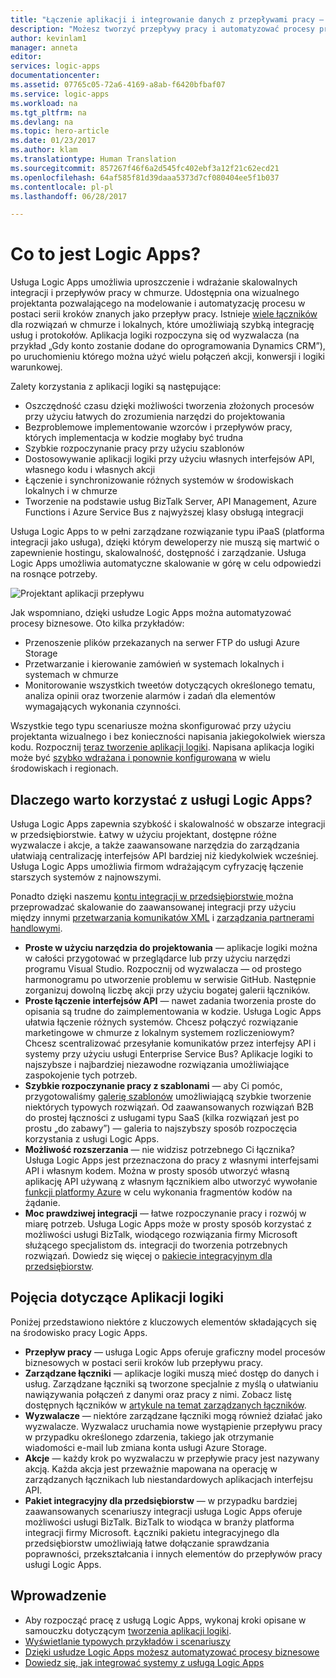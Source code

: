 ```yaml
---
title: "Łączenie aplikacji i integrowanie danych z przepływami pracy — Azure Logic Apps | Microsoft Docs"
description: "Możesz tworzyć przepływy pracy i automatyzować procesy przez łączenie aplikacji i integrowanie danych z usługą Azure Logic Apps."
author: kevinlam1
manager: anneta
editor: 
services: logic-apps
documentationcenter: 
ms.assetid: 07765c05-72a6-4169-a8ab-f6420bfbaf07
ms.service: logic-apps
ms.workload: na
ms.tgt_pltfrm: na
ms.devlang: na
ms.topic: hero-article
ms.date: 01/23/2017
ms.author: klam
ms.translationtype: Human Translation
ms.sourcegitcommit: 857267f46f6a2d545fc402ebf3a12f21c62ecd21
ms.openlocfilehash: 64af585f81d39daaa5373d7cf080404ee5f1b037
ms.contentlocale: pl-pl
ms.lasthandoff: 06/28/2017

---
```

# <a name="what-are-logic-apps"></a>Co to jest Logic Apps?
Usługa Logic Apps umożliwia uproszczenie i wdrażanie skalowalnych integracji i przepływów pracy w chmurze. Udostępnia ona wizualnego projektanta pozwalającego na modelowanie i automatyzację procesu w postaci serii kroków znanych jako przepływ pracy.  Istnieje [wiele łączników](../connectors/apis-list.md) dla rozwiązań w chmurze i lokalnych, które umożliwiają szybką integrację usług i protokołów.  Aplikacja logiki rozpoczyna się od wyzwalacza (na przykład „Gdy konto zostanie dodane do oprogramowania Dynamics CRM”), po uruchomieniu którego można użyć wielu połączeń akcji, konwersji i logiki warunkowej.

Zalety korzystania z aplikacji logiki są następujące:  

* Oszczędność czasu dzięki możliwości tworzenia złożonych procesów przy użyciu łatwych do zrozumienia narzędzi do projektowania
* Bezproblemowe implementowanie wzorców i przepływów pracy, których implementacja w kodzie mogłaby być trudna
* Szybkie rozpoczynanie pracy przy użyciu szablonów
* Dostosowywanie aplikacji logiki przy użyciu własnych interfejsów API, własnego kodu i własnych akcji
* Łączenie i synchronizowanie różnych systemów w środowiskach lokalnych i w chmurze
* Tworzenie na podstawie usług BizTalk Server, API Management, Azure Functions i Azure Service Bus z najwyższej klasy obsługą integracji

Usługa Logic Apps to w pełni zarządzane rozwiązanie typu iPaaS (platforma integracji jako usługa), dzięki którym deweloperzy nie muszą się martwić o zapewnienie hostingu, skalowalność, dostępność i zarządzanie.  Usługa Logic Apps umożliwia automatyczne skalowanie w górę w celu odpowiedzi na rosnące potrzeby.

![Projektant aplikacji przepływu](media/logic-apps-what-are-logic-apps/LogicAppCapture2.png)

Jak wspomniano, dzięki usłudze Logic Apps można automatyzować procesy biznesowe. Oto kilka przykładów:  

* Przenoszenie plików przekazanych na serwer FTP do usługi Azure Storage
* Przetwarzanie i kierowanie zamówień w systemach lokalnych i systemach w chmurze
* Monitorowanie wszystkich tweetów dotyczących określonego tematu, analiza opinii oraz tworzenie alarmów i zadań dla elementów wymagających wykonania czynności.

Wszystkie tego typu scenariusze można skonfigurować przy użyciu projektanta wizualnego i bez konieczności napisania jakiegokolwiek wiersza kodu. Rozpocznij [teraz tworzenie aplikacji logiki][create].  Napisana aplikacja logiki może być [szybko wdrażana i ponownie konfigurowana](../logic-apps/logic-apps-create-deploy-template.md) w wielu środowiskach i regionach.

## <a name="why-logic-apps"></a>Dlaczego warto korzystać z usługi Logic Apps?
Usługa Logic Apps zapewnia szybkość i skalowalność w obszarze integracji w przedsiębiorstwie.  Łatwy w użyciu projektant, dostępne różne wyzwalacze i akcje, a także zaawansowane narzędzia do zarządzania ułatwiają centralizację interfejsów API bardziej niż kiedykolwiek wcześniej.  Usługa Logic Apps umożliwia firmom wdrażającym cyfryzację łączenie starszych systemów z najnowszymi.

Ponadto dzięki naszemu [kontu integracji w przedsiębiorstwie ][biztalk] można przeprowadzać skalowanie do zaawansowanej integracji przy użyciu między innymi [przetwarzania komunikatów XML][xml] i [zarządzania partnerami handlowymi][tpm].

* **Proste w użyciu narzędzia do projektowania** — aplikacje logiki można w całości przygotować w przeglądarce lub przy użyciu narzędzi programu Visual Studio. Rozpocznij od wyzwalacza — od prostego harmonogramu po utworzenie problemu w serwisie GitHub. Następnie zorganizuj dowolną liczbę akcji przy użyciu bogatej galerii łączników.
* **Proste łączenie interfejsów API** — nawet zadania tworzenia proste do opisania są trudne do zaimplementowania w kodzie. Usługa Logic Apps ułatwia łączenie różnych systemów. Chcesz połączyć rozwiązanie marketingowe w chmurze z lokalnym systemem rozliczeniowym? Chcesz scentralizować przesyłanie komunikatów przez interfejsy API i systemy przy użyciu usługi Enterprise Service Bus? Aplikacje logiki to najszybsze i najbardziej niezawodne rozwiązania umożliwiające zaspokojenie tych potrzeb.
* **Szybkie rozpoczynanie pracy z szablonami** — aby Ci pomóc, przygotowaliśmy [galerię szablonów][templates] umożliwiającą szybkie tworzenie niektórych typowych rozwiązań. Od zaawansowanych rozwiązań B2B do prostej łączności z usługami typu SaaS (kilka rozwiązań jest po prostu „do zabawy”) — galeria to najszybszy sposób rozpoczęcia korzystania z usługi Logic Apps.
* **Możliwość rozszerzania** — nie widzisz potrzebnego Ci łącznika? Usługa Logic Apps jest przeznaczona do pracy z własnymi interfejsami API i własnym kodem. Można w prosty sposób utworzyć własną aplikację API używaną z własnym łącznikiem albo utworzyć wywołanie [funkcji platformy Azure](https://functions.azure.com) w celu wykonania fragmentów kodów na żądanie. 
* **Moc prawdziwej integracji** — łatwe rozpoczynanie pracy i rozwój w miarę potrzeb. Usługa Logic Apps może w prosty sposób korzystać z możliwości usługi BizTalk, wiodącego rozwiązania firmy Microsoft służącego specjalistom ds. integracji do tworzenia potrzebnych rozwiązań. Dowiedz się więcej o [pakiecie integracyjnym dla przedsiębiorstw](../logic-apps/logic-apps-enterprise-integration-overview.md).

## <a name="logic-app-concepts"></a>Pojęcia dotyczące Aplikacji logiki
Poniżej przedstawiono niektóre z kluczowych elementów składających się na środowisko pracy Logic Apps. 

* **Przepływ pracy** — usługa Logic Apps oferuje graficzny model procesów biznesowych w postaci serii kroków lub przepływu pracy.
* **Zarządzane łączniki** — aplikacje logiki muszą mieć dostęp do danych i usług. Zarządzane łączniki są tworzone specjalnie z myślą o ułatwianiu nawiązywania połączeń z danymi oraz pracy z nimi. Zobacz listę dostępnych łączników w [artykule na temat zarządzanych łączników][managedapis].
* **Wyzwalacze** — niektóre zarządzane łączniki mogą również działać jako wyzwalacze. Wyzwalacz uruchamia nowe wystąpienie przepływu pracy w przypadku określonego zdarzenia, takiego jak otrzymanie wiadomości e-mail lub zmiana konta usługi Azure Storage.
* **Akcje** — każdy krok po wyzwalaczu w przepływie pracy jest nazywany akcją. Każda akcja jest przeważnie mapowana na operację w zarządzanych łącznikach lub niestandardowych aplikacjach interfejsu API.
* **Pakiet integracyjny dla przedsiębiorstw** — w przypadku bardziej zaawansowanych scenariuszy integracji usługa Logic Apps oferuje możliwości usługi BizTalk. BizTalk to wiodąca w branży platforma integracji firmy Microsoft. Łączniki pakietu integracyjnego dla przedsiębiorstw umożliwiają łatwe dołączanie sprawdzania poprawności, przekształcania i innych elementów do przepływów pracy usługi Logic Apps.

## <a name="getting-started"></a>Wprowadzenie
* Aby rozpocząć pracę z usługą Logic Apps, wykonaj kroki opisane w samouczku dotyczącym [tworzenia aplikacji logiki][create].  
* [Wyświetlanie typowych przykładów i scenariuszy](../logic-apps/logic-apps-examples-and-scenarios.md)
* [Dzięki usłudze Logic Apps możesz automatyzować procesy biznesowe](http://channel9.msdn.com/Events/Build/2016/T694) 
* [Dowiedz się, jak integrować systemy z usługą Logic Apps](http://channel9.msdn.com/Events/Build/2016/P462)

[biztalk]: logic-apps-enterprise-integration-accounts.md
[appservice]: ../app-service/app-service-web-overview.md
[create]: logic-apps-create-a-logic-app.md
[managedapis]: ../connectors/apis-list.md
[tpm]: logic-apps-enterprise-integration-accounts.md
[xml]: logic-apps-enterprise-integration-b2b.md
[templates]: logic-apps-use-logic-app-templates.md

